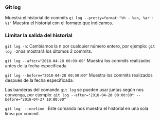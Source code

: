 ### Git log
Muestra el historial de commits
`gi log --pretty=format:"%h - %an, %ar : %s"`
Muestra el historial con el formato que indicamos.

### Limitar la salida del historial
`git log -n`: Cambiamos la n por cualquier número entero, por ejemplo:
`git log -2`nos mostrará los últomos 2 commits.

`git log --after="2018-04-28 00:00:00"` Muestra los commits realizados antes de la fecha especificada.

`git log --before="2018-04-28 00:00:00"` Muestra los commits realizados después de la fecha especificada.

Las banderas del comando `git log` se pueden usar juntas según nos convenga, por ejemplo:
`git log --after="2018-04-28 00:00:00" --before="2018-04-27 10:00:00"`

`git log  --oneline `
Este comando nos muestra el historial en una sola línea por commit.
